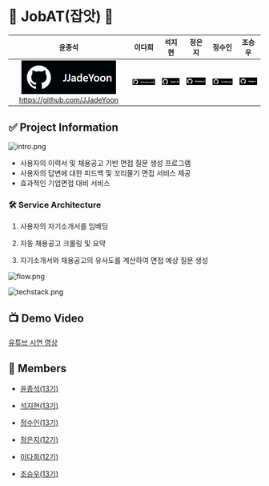 # 🦈 JobAT(잡앗) 🦈
| 윤종석 | 이다희 | 석지현 | 정은지 | 정수인 | 조승우 |
|:---:|:---:|:---:|:---:|:---:|:---:|
|![git1.png](github_image%2Fgit1.png)<https://github.com/JJadeYoon>|![git2.png](github_image%2Fgit2.png)|![git3.png](github_image%2Fgit3.png)|![git4.png](github_image%2Fgit4.png)|![git5.png](github_image%2Fgit5.png)|![git6.png](github_image%2Fgit6.png)|



## ✅ Project Information

![intro.png](MD_images%2Fintro.png)

- 사용자의 이력서 및 채용공고 기반 면접 질문 생성 프로그램
- 사용자의 답변에 대한 피드백 및 꼬리물기 면접 서비스 제공
- 효과적인 기업면접 대비 서비스

### 🛠️ Service Architecture

1. 사용자의 자기소개서를 임베딩

2. 자동 채용공고 크롤링 및 요약

3. 자기소개서와 채용공고의 유사도를 계산하여 면접 예상 질문 생성

![flow.png](MD_images%2Fflow.png)

![techstack.png](MD_images%2Ftechstack.png)

## 📺 Demo Video

[유튜브 시연 영상](https://youtu.be/_OWhFOPmMwI)

## 🤼 Members

- [윤종석(13기)](https://github.com/JJadeYoon)

- [석지현(13기)](https://github.com/Seok-JH)

- [정수인(13기)](https://github.com/SooinJung)

- [정은지(12기)](https://github.com/bbobburi)

- [이다희(12기)](https://github.com/daheeleestudy)

- [조승우(13기)](https://github.com/hang-o)
